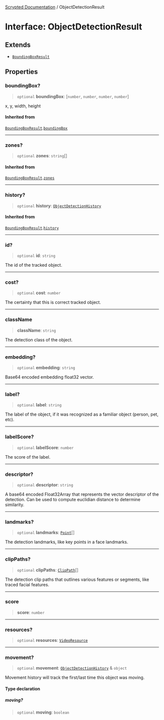 [Scrypted Documentation](../globals.md) / ObjectDetectionResult

# Interface: ObjectDetectionResult

## Extends

- [`BoundingBoxResult`](BoundingBoxResult.md)

## Properties

### boundingBox?

> `optional` **boundingBox**: [`number`, `number`, `number`, `number`]

x, y, width, height

#### Inherited from

[`BoundingBoxResult`](BoundingBoxResult.md).[`boundingBox`](BoundingBoxResult.md#boundingbox)

***

### zones?

> `optional` **zones**: `string`[]

#### Inherited from

[`BoundingBoxResult`](BoundingBoxResult.md).[`zones`](BoundingBoxResult.md#zones)

***

### history?

> `optional` **history**: [`ObjectDetectionHistory`](ObjectDetectionHistory.md)

#### Inherited from

[`BoundingBoxResult`](BoundingBoxResult.md).[`history`](BoundingBoxResult.md#history)

***

### id?

> `optional` **id**: `string`

The id of the tracked object.

***

### cost?

> `optional` **cost**: `number`

The certainty that this is correct tracked object.

***

### className

> **className**: `string`

The detection class of the object.

***

### embedding?

> `optional` **embedding**: `string`

Base64 encoded embedding float32 vector.

***

### label?

> `optional` **label**: `string`

The label of the object, if it was recognized as a familiar object (person, pet, etc).

***

### labelScore?

> `optional` **labelScore**: `number`

The score of the label.

***

### descriptor?

> `optional` **descriptor**: `string`

A base64 encoded Float32Array that represents the vector descriptor of the detection.
Can be used to compute euclidian distance to determine similarity.

***

### landmarks?

> `optional` **landmarks**: [`Point`](../type-aliases/Point.md)[]

The detection landmarks, like key points in a face landmarks.

***

### clipPaths?

> `optional` **clipPaths**: [`ClipPath`](../type-aliases/ClipPath.md)[]

The detection clip paths that outlines various features or segments, like traced facial features.

***

### score

> **score**: `number`

***

### resources?

> `optional` **resources**: [`VideoResource`](VideoResource.md)

***

### movement?

> `optional` **movement**: [`ObjectDetectionHistory`](ObjectDetectionHistory.md) & `object`

Movement history will track the first/last time this object was moving.

#### Type declaration

##### moving?

> `optional` **moving**: `boolean`
